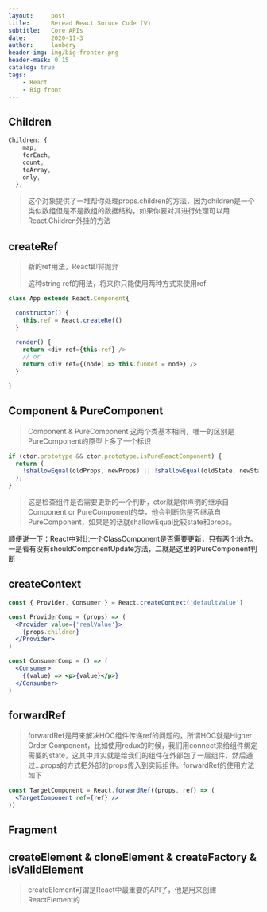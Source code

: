 ```yaml
---
layout:     post
title:      Reread React Soruce Code (Ⅴ)
subtitle:   Core APIs 
date:       2020-11-3
author:     lanbery
header-img: img/big-fronter.png
header-mask: 0.15
catalog: true
tags:
    - React
    - Big front
---
```


## Children 

```javascript
Children: {
    map,
    forEach,
    count,
    toArray,
    only,
  },
```

> 这个对象提供了一堆帮你处理props.children的方法，因为children是一个类似数组但是不是数组的数据结构，如果你要对其进行处理可以用React.Children外挂的方法

## createRef

> 新的ref用法，React即将抛弃<div ref="myDiv" />这种string ref的用法，将来你只能使用两种方式来使用ref

```js
class App extends React.Component{

  constructor() {
    this.ref = React.createRef()
  }

  render() {
    return <div ref={this.ref} />
    // or
    return <div ref={(node) => this.funRef = node} />
  }

}
```

## Component & PureComponent

> Component & PureComponent 这两个类基本相同，唯一的区别是PureComponent的原型上多了一个标识

```js
if (ctor.prototype && ctor.prototype.isPureReactComponent) {
  return (
    !shallowEqual(oldProps, newProps) || !shallowEqual(oldState, newState)
  );
}

```

> 这是检查组件是否需要更新的一个判断，ctor就是你声明的继承自Component or PureComponent的类，他会判断你是否继承自PureComponent，如果是的话就shallowEqual比较state和props。

顺便说一下：React中对比一个ClassComponent是否需要更新，只有两个地方。一是看有没有shouldComponentUpdate方法，二就是这里的PureComponent判断


## createContext

```jsx
const { Provider, Consumer } = React.createContext('defaultValue')

const ProviderComp = (props) => (
  <Provider value={'realValue'}>
    {props.children}
  </Provider>
)

const ConsumerComp = () => (
  <Consumer>
    {(value) => <p>{value}</p>}
  </Consumber>
)
```


## forwardRef

> forwardRef是用来解决HOC组件传递ref的问题的，所谓HOC就是Higher Order Component，比如使用redux的时候，我们用connect来给组件绑定需要的state，这其中其实就是给我们的组件在外部包了一层组件，然后通过...props的方式把外部的props传入到实际组件。forwardRef的使用方法如下

```jsx
const TargetComponent = React.forwardRef((props, ref) => (
  <TargetComponent ref={ref} />
))
```

## Fragment

## createElement & cloneElement & createFactory & isValidElement

> createElement可谓是React中最重要的API了，他是用来创建ReactElement的



